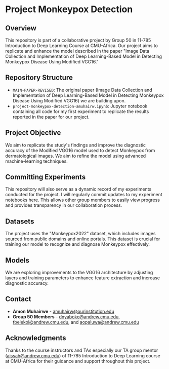 # Project Monkeypox Detection

## Overview
This repository is part of a collaborative project by Group 50 in 11-785 Introduction to Deep Learning Course at CMU-Africa. Our project aims to replicate and enhance the model described in the paper "Image Data Collection and Implementation of Deep Learning-Based Model in Detecting Monkeypox Disease Using Modified VGG16."

## Repository Structure
- `MAIN-PAPER-REVISED`: The original paper (Image Data Collection and Implementation of Deep Learning-Based Model in Detecting Monkeypox Disease Using Modified VGG16) we are building upon.
- `project-monkeypox-detection-amuhairw.ipynb`: Jupyter notebook containing all code for my first experiment to replicate the results reported in the paper for our project.

## Project Objective
We aim to replicate the study's findings and improve the diagnostic accuracy of the Modified VGG16 model used to detect Monkeypox from dermatological images. We aim to refine the model using advanced machine-learning techniques.

## Committing Experiments
This repository will also serve as a dynamic record of my experiments conducted for the project. I will regularly commit updates to my experiment notebooks here. This allows other group members to easily view progress and provides transparency in our collaboration process.

## Datasets
The project uses the "Monkeypox2022" dataset, which includes images sourced from public domains and online portals. This dataset is crucial for training our model to recognize and diagnose Monkeypox effectively.

## Models
We are exploring improvements to the VGG16 architecture by adjusting layers and training parameters to enhance feature extraction and increase diagnostic accuracy.

## Contact
- **Amon Muhairwe** - amuhairw@ourinstitution.edu
- **Group 50 Members** - dnyaboke@andrew.cmu.edu, tbelekol@andrew.cmu.edu, and aopaluwa@andrew.cmu.edu

## Acknowledgments
Thanks to the course instructors and TAs especially our TA group mentor (aissah@andrew.cmu.edu) of 11-785 Introduction to Deep Learning course at CMU-Africa for their guidance and support throughout this project.
